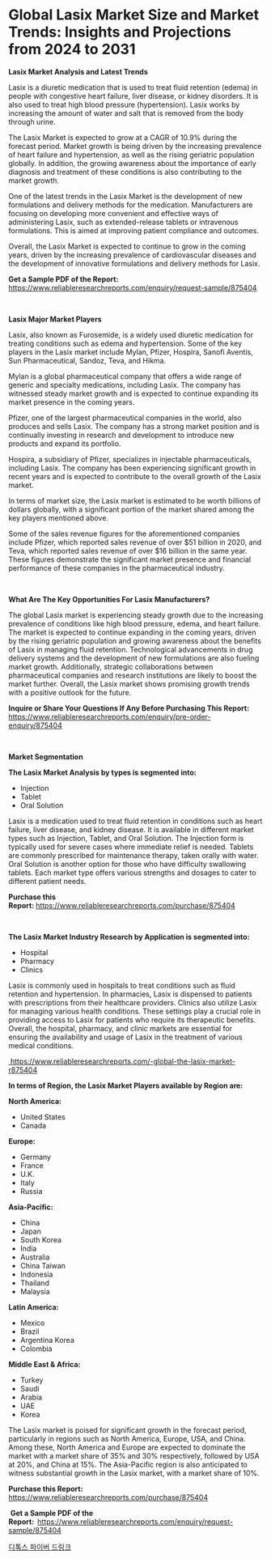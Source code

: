 <p><h1>Global Lasix Market Size and Market Trends: Insights and Projections from 2024 to 2031</h1></p><p><strong>Lasix Market Analysis and Latest Trends</strong></p>
<p><p>Lasix is a diuretic medication that is used to treat fluid retention (edema) in people with congestive heart failure, liver disease, or kidney disorders. It is also used to treat high blood pressure (hypertension). Lasix works by increasing the amount of water and salt that is removed from the body through urine.</p><p>The Lasix Market is expected to grow at a CAGR of 10.9% during the forecast period. Market growth is being driven by the increasing prevalence of heart failure and hypertension, as well as the rising geriatric population globally. In addition, the growing awareness about the importance of early diagnosis and treatment of these conditions is also contributing to the market growth.</p><p>One of the latest trends in the Lasix Market is the development of new formulations and delivery methods for the medication. Manufacturers are focusing on developing more convenient and effective ways of administering Lasix, such as extended-release tablets or intravenous formulations. This is aimed at improving patient compliance and outcomes.</p><p>Overall, the Lasix Market is expected to continue to grow in the coming years, driven by the increasing prevalence of cardiovascular diseases and the development of innovative formulations and delivery methods for Lasix.</p></p>
<p><strong>Get a Sample PDF of the Report:&nbsp;</strong> <a href="https://www.reliableresearchreports.com/enquiry/request-sample/875404">https://www.reliableresearchreports.com/enquiry/request-sample/875404</a></p>
<p>&nbsp;</p>
<p><strong>Lasix Major Market Players</strong></p>
<p><p>Lasix, also known as Furosemide, is a widely used diuretic medication for treating conditions such as edema and hypertension. Some of the key players in the Lasix market include Mylan, Pfizer, Hospira, Sanofi Aventis, Sun Pharmaceutical, Sandoz, Teva, and Hikma.</p><p>Mylan is a global pharmaceutical company that offers a wide range of generic and specialty medications, including Lasix. The company has witnessed steady market growth and is expected to continue expanding its market presence in the coming years.</p><p>Pfizer, one of the largest pharmaceutical companies in the world, also produces and sells Lasix. The company has a strong market position and is continually investing in research and development to introduce new products and expand its portfolio.</p><p>Hospira, a subsidiary of Pfizer, specializes in injectable pharmaceuticals, including Lasix. The company has been experiencing significant growth in recent years and is expected to contribute to the overall growth of the Lasix market.</p><p>In terms of market size, the Lasix market is estimated to be worth billions of dollars globally, with a significant portion of the market shared among the key players mentioned above.</p><p>Some of the sales revenue figures for the aforementioned companies include Pfizer, which reported sales revenue of over $51 billion in 2020, and Teva, which reported sales revenue of over $16 billion in the same year. These figures demonstrate the significant market presence and financial performance of these companies in the pharmaceutical industry.</p></p>
<p>&nbsp;</p>
<p><strong>What Are The Key Opportunities For Lasix Manufacturers?</strong></p>
<p><p>The global Lasix market is experiencing steady growth due to the increasing prevalence of conditions like high blood pressure, edema, and heart failure. The market is expected to continue expanding in the coming years, driven by the rising geriatric population and growing awareness about the benefits of Lasix in managing fluid retention. Technological advancements in drug delivery systems and the development of new formulations are also fueling market growth. Additionally, strategic collaborations between pharmaceutical companies and research institutions are likely to boost the market further. Overall, the Lasix market shows promising growth trends with a positive outlook for the future.</p></p>
<p><strong>Inquire or Share Your Questions If Any Before Purchasing This Report:</strong> <a href="https://www.reliableresearchreports.com/enquiry/pre-order-enquiry/875404">https://www.reliableresearchreports.com/enquiry/pre-order-enquiry/875404</a></p>
<p>&nbsp;</p>
<p><strong>Market Segmentation</strong></p>
<p><strong>The Lasix Market Analysis by types is segmented into:</strong></p>
<p><ul><li>Injection</li><li>Tablet</li><li>Oral Solution</li></ul></p>
<p><p>Lasix is a medication used to treat fluid retention in conditions such as heart failure, liver disease, and kidney disease. It is available in different market types such as Injection, Tablet, and Oral Solution. The Injection form is typically used for severe cases where immediate relief is needed. Tablets are commonly prescribed for maintenance therapy, taken orally with water. Oral Solution is another option for those who have difficulty swallowing tablets. Each market type offers various strengths and dosages to cater to different patient needs.</p></p>
<p><strong>Purchase this Report:&nbsp;</strong><a href="https://www.reliableresearchreports.com/purchase/875404">https://www.reliableresearchreports.com/purchase/875404</a></p>
<p>&nbsp;</p>
<p><strong>The Lasix Market Industry Research by Application is segmented into:</strong></p>
<p><ul><li>Hospital</li><li>Pharmacy</li><li>Clinics</li></ul></p>
<p><p>Lasix is commonly used in hospitals to treat conditions such as fluid retention and hypertension. In pharmacies, Lasix is dispensed to patients with prescriptions from their healthcare providers. Clinics also utilize Lasix for managing various health conditions. These settings play a crucial role in providing access to Lasix for patients who require its therapeutic benefits. Overall, the hospital, pharmacy, and clinic markets are essential for ensuring the availability and usage of Lasix in the treatment of various medical conditions.</p></p>
<p><a href="https://www.reliableresearchreports.com/-global-the-lasix-market-r875404">&nbsp;https://www.reliableresearchreports.com/-global-the-lasix-market-r875404</a></p>
<p><strong>In terms of Region, the Lasix Market Players available by Region are:</strong></p>
<p>
    <p> <strong> North America: </strong>
        <ul>
            <li>United States</li>
            <li>Canada</li>
        </ul>
        </p> 
    <p> <strong> Europe: </strong>
        <ul>
            <li>Germany</li>
            <li>France</li>
            <li>U.K.</li>
            <li>Italy</li>
            <li>Russia</li>
        </ul>
        </p> 
    <p> <strong> Asia-Pacific: </strong>
        <ul>
            <li>China</li>
            <li>Japan</li>
            <li>South Korea</li>
            <li>India</li>
            <li>Australia</li>
            <li>China Taiwan</li>
            <li>Indonesia</li>
            <li>Thailand</li>
            <li>Malaysia</li>
        </ul>
        </p> 
    <p> <strong> Latin America: </strong>
        <ul>
            <li>Mexico</li>
            <li>Brazil</li>
            <li>Argentina Korea</li>
            <li>Colombia</li>
        </ul>
        </p> 
    <p> <strong> Middle East & Africa: </strong>
        <ul>
            <li>Turkey</li>
            <li>Saudi</li>
            <li>Arabia</li>
            <li>UAE</li>
            <li>Korea</li>
        </ul>
    </p>
    </p>
<p><p>The Lasix market is poised for significant growth in the forecast period, particularly in regions such as North America, Europe, USA, and China. Among these, North America and Europe are expected to dominate the market with a market share of 35% and 30% respectively, followed by USA at 20%, and China at 15%. The Asia-Pacific region is also anticipated to witness substantial growth in the Lasix market, with a market share of 10%.</p></p>
<p><strong>Purchase this Report: </strong><a href="https://www.reliableresearchreports.com/purchase/875404">https://www.reliableresearchreports.com/purchase/875404</a></p>
<p>&nbsp;<strong>Get a Sample PDF of the Report:&nbsp;&nbsp;</strong><a href="https://www.reliableresearchreports.com/enquiry/request-sample/875404">https://www.reliableresearchreports.com/enquiry/request-sample/875404</a></p>
<p><strong></strong></p>
<p><p><a href="https://medium.com/@earnesteidenreichja/%EB%94%94%ED%86%A1%EC%8A%A4-%EC%84%AC%EC%9C%A0-%EC%9D%8C%EB%A3%8C-%EC%8B%9C%EC%9E%A5-%EC%9D%B8%EC%82%AC%EC%9D%B4%ED%8A%B8-%EC%8B%9C%EC%9E%A5-%EB%8F%99%ED%96%A5-%EC%84%B1%EC%9E%A5-2024%EB%85%84%EB%B6%80%ED%84%B0-2031%EB%85%84%EA%B9%8C%EC%A7%80-%EC%98%88%EC%83%81%EB%90%9C-%EA%B2%83-3ba47d9cc67d">디톡스 파이버 드링크</a></p></p>